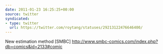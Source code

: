 ```yaml
---
date: 2011-01-23 16:25:25+00:00
source: twitter
syndicated:
- type: twitter
  url: https://twitter.com/roytang/statuses/29213122476646400/
---
```


New estimation method [SMBC] http://www.smbc-comics.com/index.php?db=comics&id=2133#comic